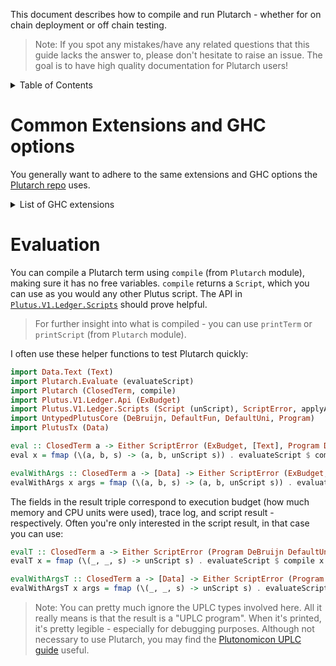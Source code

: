 This document describes how to compile and run Plutarch - whether for on chain deployment or off chain testing.

> Note: If you spot any mistakes/have any related questions that this guide lacks the answer to, please don't hesitate to raise an issue. The goal is to have high quality documentation for Plutarch users!

<details>
<summary> Table of Contents </summary>

- [Common Extensions and GHC options](#common-extensions-and-ghc-options)
- [Evaluation](#evaluation)

</details>

# Common Extensions and GHC options

You generally want to adhere to the same extensions and GHC options the [Plutarch repo](https://github.com/Plutonomicon/plutarch/blob/master/plutarch.cabal) uses.

<details>
<summary> List of GHC extensions </summary>

- `NoStarIsType`
- `BangPatterns`
- `BinaryLiterals`
- `ConstrainedClassMethods`
- `ConstraintKinds`
- `DataKinds`
- `DeriveAnyClass`
- `DeriveDataTypeable`
- `DeriveFoldable`
- `DeriveFunctor`
- `DeriveGeneric`
- `DeriveLift`
- `DeriveTraversable`
- `DerivingStrategies`
- `DerivingVia`
- `DoAndIfThenElse`
- `EmptyCase`
- `EmptyDataDecls`
- `EmptyDataDeriving`
- `ExistentialQuantification`
- `ExplicitForAll`
- `FlexibleContexts`
- `FlexibleInstances`
- `ForeignFunctionInterface`
- `GADTSyntax`
- `GeneralisedNewtypeDeriving`
- `HexFloatLiterals`
- `ImplicitPrelude`
- `InstanceSigs`
- `KindSignatures`
- `LambdaCase`
- `MonomorphismRestriction`
- `MultiParamTypeClasses`
- `NamedFieldPuns`
- `NamedWildCards`
- `NumericUnderscores`
- `OverloadedStrings`
- `PartialTypeSignatures`
- `PatternGuards`
- `PolyKinds`
- `PostfixOperators`
- `RankNTypes`
- `RelaxedPolyRec`
- `ScopedTypeVariables`
- `StandaloneDeriving`
- `StandaloneKindSignatures`
- `TraditionalRecordSyntax`
- `TupleSections`
- `TypeApplications`
- `TypeFamilies`
- `TypeOperators`
- `TypeSynonymInstances`
- `ViewPatterns`

</details>

# Evaluation

You can compile a Plutarch term using `compile` (from `Plutarch` module), making sure it has no free variables. `compile` returns a `Script`, which you can use as you would any other Plutus script. The API in [`Plutus.V1.Ledger.Scripts`](https://playground.plutus.iohkdev.io/doc/haddock/plutus-ledger-api/html/Plutus-V1-Ledger-Scripts.html) should prove helpful.

> For further insight into what is compiled - you can use `printTerm` or `printScript` (from `Plutarch` module).

I often use these helper functions to test Plutarch quickly:

```haskell
import Data.Text (Text)
import Plutarch.Evaluate (evaluateScript)
import Plutarch (ClosedTerm, compile)
import Plutus.V1.Ledger.Api (ExBudget)
import Plutus.V1.Ledger.Scripts (Script (unScript), ScriptError, applyArguments)
import UntypedPlutusCore (DeBruijn, DefaultFun, DefaultUni, Program)
import PlutusTx (Data)

eval :: ClosedTerm a -> Either ScriptError (ExBudget, [Text], Program DeBruijn DefaultUni DefaultFun ())
eval x = fmap (\(a, b, s) -> (a, b, unScript s)) . evaluateScript $ compile x

evalWithArgs :: ClosedTerm a -> [Data] -> Either ScriptError (ExBudget, [Text], Program DeBruijn DefaultUni DefaultFun ())
evalWithArgs x args = fmap (\(a, b, s) -> (a, b, unScript s)) . evaluateScript . flip applyArguments args $ compile x
```

The fields in the result triple correspond to execution budget (how much memory and CPU units were used), trace log, and script result - respectively. Often you're only interested in the script result, in that case you can use:

```haskell
evalT :: ClosedTerm a -> Either ScriptError (Program DeBruijn DefaultUni DefaultFun ())
evalT x = fmap (\(_, _, s) -> unScript s) . evaluateScript $ compile x

evalWithArgsT :: ClosedTerm a -> [Data] -> Either ScriptError (Program DeBruijn DefaultUni DefaultFun ())
evalWithArgsT x args = fmap (\(_, _, s) -> unScript s) . evaluateScript . flip applyArguments args $ compile x
```

> Note: You can pretty much ignore the UPLC types involved here. All it really means is that the result is a "UPLC program". When it's printed, it's pretty legible - especially for debugging purposes. Although not necessary to use Plutarch, you may find the [Plutonomicon UPLC guide](https://github.com/Plutonomicon/plutonomicon/blob/main/uplc.md) useful.

